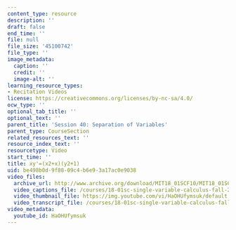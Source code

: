 ```yaml
---
content_type: resource
description: ''
draft: false
end_time: ''
file: null
file_size: '45100742'
file_type: ''
image_metadata:
  caption: ''
  credit: ''
  image-alt: ''
learning_resource_types:
- Recitation Videos
license: https://creativecommons.org/licenses/by-nc-sa/4.0/
ocw_type: ''
optional_tab_title: ''
optional_text: ''
parent_title: 'Session 40: Separation of Variables'
parent_type: CourseSection
related_resources_text: ''
resource_index_text: ''
resourcetype: Video
start_time: ''
title: xy'=(x2+x)(y2+1)
uid: be498b0d-9f88-09c4-b6e9-3a17ac0e9038
video_files:
  archive_url: http://www.archive.org/download/MIT18_01SCF10/MIT18_01SCF10Rec_33_300k.mp4
  video_captions_file: /courses/18-01sc-single-variable-calculus-fall-2010/5f46b19d38fa51a2818c5738576cab55_HaOHUfymsuk.vtt
  video_thumbnail_file: https://img.youtube.com/vi/HaOHUfymsuk/default.jpg
  video_transcript_file: /courses/18-01sc-single-variable-calculus-fall-2010/42190074376fcf3a91cd261bbd49f82f_HaOHUfymsuk.pdf
video_metadata:
  youtube_id: HaOHUfymsuk
---
```

